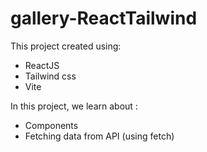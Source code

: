 # gallery-ReactTailwind

This project created using:
  - ReactJS
  - Tailwind css
  - Vite

In this project, we learn about :
  - Components
  - Fetching data from API (using fetch)
